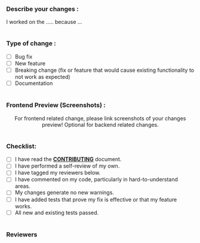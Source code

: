### Describe your changes :
<!-- Explain what you have done !-->
<!-- Be sure to tag your assigned issue !-->
I worked on the ..... because ...

#
### Type of change :

<!-- You should choice 1 option and delete options that aren't relevant -->
<!-- add an x in [ ] if true !-->

- [ ] Bug fix
- [ ] New feature
- [ ] Breaking change (fix or feature that would cause existing functionality to not work as expected)
- [ ] Documentation
#
### Frontend Preview (Screenshots) :
<!-- While providing screenshots, delete the text below !-->
<!-- try as much as possible to explain each change in each screenshot !-->
<!-- Don't forget to delete the p element while providing screeshots !-->
<p align="center">For frontend related change, please link screenshots of your changes preview! Optional for backend related changes.
</p>

#

### Checklist:
<!-- If you have access, please choose the right review label ("Review: Needs 1" OR "Review: Needs 2")!-->
<!-- add an x in [] if done !-->
<!-- don't mark items that you didn't do !-->

- [ ] I have read the [**CONTRIBUTING**](https://docs.open-metadata.org/open-source-community/developer) document.
- [ ] I have performed a self-review of my own. 
- [ ] I have tagged my reviewers below.
- [ ] I have commented on my code, particularly in hard-to-understand areas.
- [ ] My changes generate no new warnings.
- [ ] I have added tests that prove my fix is effective or that my feature works.
- [ ] All new and existing tests passed.
#

### Reviewers
<!-- Please see the contributing guidelines and then add your reviewer(s) !-->
<!--- OpenMetadata Community thanks you for explaining your changes in detail !-->
<!--- If you are unsure of people to review your work, you can add anyone of these developers :) !-->
<!--- Frontend: @shahsank3t, @darth-coder00, @Sachin-chaurasiya -->
<!--- Backend: @sureshms , @harshach -->
<!--- Ingestion: @harshach, @ayush-shah -->
